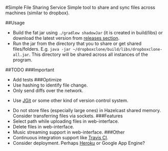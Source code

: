 #Simple File Sharing Service
Simple tool to share and sync files across machines (similar to dropbox).

##Usage
* Build the fat jar using `./gradlew shadowJar` (it is created in build/libs) or download the latest version from [releases section](https://github.com/dropboxclone/dropboxclone/releases).
* Run the jar from the directory that you to share or get shared files/folders. E.g. `java -jar ~/dropboxclone/build/libs/dropboxclone-all.jar`. This directory will be shared across all instances of the program.

##TODO
###Important
* Add tests
###Optimize
* Use hashing to identify file change.
* Only send diffs over the network.
 - Use [JGit](https://github.com/eclipse/jgit) or some other kind of version control system.
* Do not store files (especially large ones) in Hazelcast shared memory. Consider transferring files via sockets.
 ###Features
* Select path while uploading files in web-interface.
* Delete files in web-interface.
* Music streaming support in web-interface.
###Other
* Continuous integration support like [Travis CI](https://travis-ci.org/).
* Consider deployment. Perhaps [Heroku](https://www.heroku.com/) or Google App Engine?
